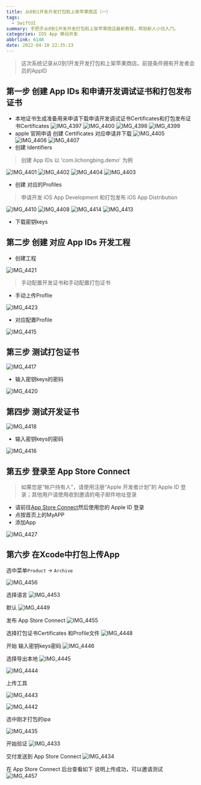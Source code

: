```yaml
---
title: 从0到1开发开发打包和上架苹果商店（一）
tags:
  - SwiftUI
summary: 手把手从0到1开发开发打包和上架苹果商店最新教程，帮助新人小白入门。
categories: IOS App 移动开发
abbrlink: 6148
date: 2022-04-10 22:35:13
---
```


 >这次系统记录从0到1开发开发打包和上架苹果商店。前提条件拥有开发者会员的AppID

## 第一步 创建 App IDs 和申请开发调试证书和打包发布证书

* 本地证书生成准备用来申请下载申请开发调试证书Certificates和打包发布证书Certificates 
![IMG_4397](https://image.yuelingnet.cn/IMG_4397.PNG)
![IMG_4400](https://image.yuelingnet.cn/IMG_4400.PNG)
![IMG_4398](https://image.yuelingnet.cn/IMG_4398.PNG)
![IMG_4399](https://image.yuelingnet.cn/IMG_4399.PNG)
*  apple 官网申请 创建 Certificates 对应申请并下载
![IMG_4405](https://image.yuelingnet.cn/IMG_4405.PNG)
![IMG_4406](https://image.yuelingnet.cn/IMG_4406.PNG)
![IMG_4407](https://image.yuelingnet.cn/IMG_4407.PNG)
* 创建 Identifiers
> 创建 App IDs 以 'com.lichongbing.demo' 为例


![IMG_4401](https://image.yuelingnet.cn/IMG_4401.PNG)
![IMG_4402](https://image.yuelingnet.cn/IMG_4402.PNG)
![IMG_4404](https://image.yuelingnet.cn/IMG_4404.PNG)
![IMG_4403](https://image.yuelingnet.cn/IMG_4403.PNG)
* 创建 对应的Profiles
> 申请开发 iOS App Development 和打包发布 iOS App Distribution


![IMG_4410](https://image.yuelingnet.cn/IMG_4410.PNG)
![IMG_4408](https://image.yuelingnet.cn/IMG_4408.PNG)
![IMG_4414](https://image.yuelingnet.cn/IMG_4414.PNG)
![IMG_4413](https://image.yuelingnet.cn/IMG_4413.PNG)
* 下载密钥keys

## 第二步 创建 对应 App IDs 开发工程

* 创建工程

![IMG_4421](https://image.yuelingnet.cn/IMG_4421.PNG)

>手动配置开发证书和手动配置打包证书
* 手动上传Proflie 

![IMG_4423](https://image.yuelingnet.cn/IMG_4423.PNG)

* 对应配置Profile

![IMG_4415](https://image.yuelingnet.cn/IMG_4415.PNG)

## 第三步 测试打包证书

![IMG_4417](https://image.yuelingnet.cn/IMG_4417.PNG)

* 输入密钥keys的密码

![IMG_4420](https://image.yuelingnet.cn/IMG_4420.PNG)
## 第四步 测试开发证书

![IMG_4418](https://image.yuelingnet.cn/IMG_4418.PNG)

* 输入密钥keys的密码

![IMG_4416](https://image.yuelingnet.cn/IMG_4416.PNG)

## 第五步 登录至 App Store Connect
> 如果您是“帐户持有人”，请使用注册“Apple 开发者计划”的 Apple ID 登录；其他用户请使用收到邀请的电子邮件地址登录

* 请前往[App Store Connect](https://appstoreconnect.apple.com/)然后使用您的 Apple ID 登录
* 点按首页上的MyAPP
* 添加App

![IMG_4427](https://image.yuelingnet.cn/IMG_4427.PNG)

## 第六步 在Xcode中打包上传App

选中菜单`Product` -> `Archive` 

![IMG_4456](https://image.yuelingnet.cn/IMG_4456.PNG)

选择语言
![IMG_4453](https://image.yuelingnet.cn/IMG_4453.PNG)

默认
![IMG_4449](https://image.yuelingnet.cn/IMG_4449.PNG)

发布 App Store Connect
![IMG_4455](https://image.yuelingnet.cn/IMG_4455.PNG)

选择打包证书Certificates 和Profile文件
![IMG_4448](https://image.yuelingnet.cn/IMG_4448.PNG)

开始 输入密钥keys密码
![IMG_4446](https://image.yuelingnet.cn/IMG_4446.PNG)

选择导出本地
![IMG_4445](https://image.yuelingnet.cn/IMG_4445.PNG)


![IMG_4444](https://image.yuelingnet.cn/IMG_4444.PNG)

上传工具

![IMG_4443](https://image.yuelingnet.cn/IMG_4443.PNG)

![IMG_4442](https://image.yuelingnet.cn/IMG_4442.PNG)

选中刚才打包的ipa

![IMG_4435](https://image.yuelingnet.cn/IMG_4435.PNG)


开始验证
![IMG_4433](https://image.yuelingnet.cn/IMG_4433.PNG)

交付发送到 App Store Connect
![IMG_4434](https://image.yuelingnet.cn/IMG_4434.PNG)

在 App Store Connect 后台查看如下 说明上传成功，可以邀请测试
![IMG_4457](https://image.yuelingnet.cn/IMG_4457.PNG)
